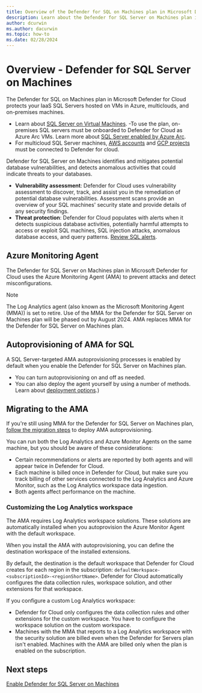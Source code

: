 ```yaml
---
title: Overview of the Defender for SQL on Machines plan in Microsoft Defender for Cloud
description: Learn about the Defender for SQL Server on Machines plan in Microsoft Defender for Cloud
author: dcurwin
ms.author: dacurwin
ms.topic: how-to
ms.date: 02/28/2024
---
```


# Overview - Defender for SQL Server on Machines


The Defender for SQL on Machines plan in Microsoft Defender for Cloud protects your IaaS SQL Servers hosted on VMs in Azure, multiclouds, and on-premises machines. 

- Learn about [SQL Server on Virtual Machines](https://azure.microsoft.com/services/virtual-machines/sql-server/).
-To use the plan, on-premises SQL servers must be onboarded to Defender for Cloud as Azure Arc VMs. Learn more about [SQL Server enabled by Azure Arc](/sql/sql-server/azure-arc/overview).
- For multicloud SQL Server machines, [AWS accounts](quickstart-onboard-aws.md) and [GCP projects](quickstart-onboard-gcp.md) must be connected to Defender for cloud.

Defender for SQL Server on Machines identifies and mitigates potential database vulnerabilities, and detects anomalous activities that could indicate threats to your databases.

- **Vulnerability assessment**: Defender for Cloud uses vulnerability assessment to discover, track, and assist you in the remediation of potential database vulnerabilities. Assessment scans provide an overview of your SQL machines' security state and provide details of any security findings.
- **Threat protection**: Defender for Cloud populates with alerts when it detects suspicious database activities, potentially harmful attempts to access or exploit SQL machines, SQL injection attacks, anomalous database access, and query patterns. [Review SQL alerts](alerts-sql-database-and-azure-synapse-analytics.md).


## Azure Monitoring Agent

The Defender for SQL Server on Machines plan in Microsoft Defender for Cloud uses the Azure Monitoring Agent (AMA) to prevent attacks and detect misconfigurations.


> [!NOTE]
> The Log Analytics agent (also known as the Microsoft Monitoring Agent (MMA)) is set to retire.
> Use of the MMA for the Defender for SQL Server on Machines plan will be phased out by August 2024.
> AMA replaces MMA for the Defender for SQL Server on Machines plan. 

## Autoprovisioning of AMA for SQL

A SQL Server-targeted AMA autoprovisioning processes is enabled by default when you enable the Defender for SQL Server on Machines plan.

- You can turn autoprovisioning on and off as needed.
- You can also deploy the agent yourself by using a number of methods. Learn about [deployment options](/azure/azure-monitor/vm/monitor-virtual-machine-agent#agent-deployment-options).)


## Migrating to the AMA

If you're still using MMA for the Defender for SQL Server on Machines plan, [follow the migration steps](defender-for-sql-autoprovisioning.md) to deploy AMA autoprovisioning.

You can run both the Log Analytics and Azure Monitor Agents on the same machine, but you should be aware of these considerations:

- Certain recommendations or alerts are reported by both agents and will appear twice in Defender for Cloud.
- Each machine is billed once in Defender for Cloud, but make sure you track billing of other services connected to the Log Analytics and Azure Monitor, such as the Log Analytics workspace data ingestion.
- Both agents affect performance on the machine.

### Customizing the Log Analytics workspace

The AMA requires Log Analytics workspace solutions. These solutions are automatically installed when you autoprovision the Azure Monitor Agent with the default workspace.

When you install the AMA with autoprovisioning, you can define the destination workspace of the installed extensions.

By default, the destination is the default workspace that Defender for Cloud creates for each region in the subscription: `defaultWorkspace-<subscriptionId>-<regionShortName>`. Defender for Cloud automatically configures the data collection rules, workspace solution, and other extensions for that workspace.

If you configure a custom Log Analytics workspace:

- Defender for Cloud only configures the data collection rules and other extensions for the custom workspace. You have to configure the workspace solution on the custom workspace.
- Machines with the MMA that reports to a Log Analytics workspace with the security solution are billed even when the Defender for Servers plan isn't enabled. Machines with the AMA are billed only when the plan is enabled on the subscription. 


## Next steps

[Enable Defender for SQL Server on Machines](defender-for-sql-usage.md)

